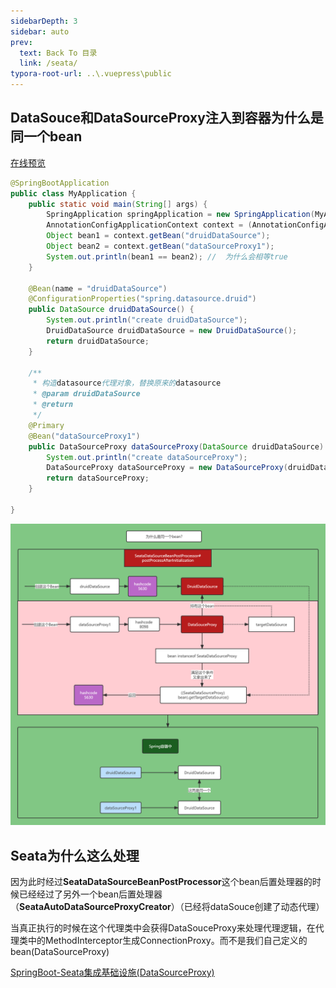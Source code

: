 ```yaml
---
sidebarDepth: 3
sidebar: auto
prev:
  text: Back To 目录
  link: /seata/
typora-root-url: ..\.vuepress\public
---
```




## DataSouce和DataSourceProxy注入到容器为什么是同一个bean

[在线预览](https://www.processon.com/view/link/62a1fbaa0e3e746b9e24d791)

```java
@SpringBootApplication
public class MyApplication {
    public static void main(String[] args) {
        SpringApplication springApplication = new SpringApplication(MyApplication.class);
        AnnotationConfigApplicationContext context = (AnnotationConfigApplicationContext)springApplication.run(args);
        Object bean1 = context.getBean("druidDataSource");
        Object bean2 = context.getBean("dataSourceProxy1");
        System.out.println(bean1 == bean2); //  为什么会相等true
    }

    @Bean(name = "druidDataSource")
    @ConfigurationProperties("spring.datasource.druid")
    public DataSource druidDataSource() {
        System.out.println("create druidDataSource");
        DruidDataSource druidDataSource = new DruidDataSource();
        return druidDataSource;
    }

    /**
     * 构造datasource代理对象，替换原来的datasource
     * @param druidDataSource
     * @return
     */
    @Primary
    @Bean("dataSourceProxy1")
    public DataSourceProxy dataSourceProxy(DataSource druidDataSource) {
        System.out.println("create dataSourceProxy");
        DataSourceProxy dataSourceProxy = new DataSourceProxy(druidDataSource);
        return dataSourceProxy;
    }

}
```

![DataSouce和DataSourceProxy注入到容器为什么是同一个bean](/images/seata/DataSouce和DataSourceProxy注入到容器为什么是同一个bean.png)



## Seata为什么这么处理

因为此时经过**SeataDataSourceBeanPostProcessor**这个bean后置处理器的时候已经经过了另外一个bean后置处理器（**SeataAutoDataSourceProxyCreator**）（已经将dataSouce创建了动态代理）

当真正执行的时候在这个代理类中会获得DataSouceProxy来处理代理逻辑，在代理类中的MethodInterceptor生成ConnectionProxy。而不是我们自己定义的bean(DataSourceProxy)

[SpringBoot-Seata集成基础设施(DataSourceProxy)](https://www.processon.com/view/link/62a1fcfe0791293ad1a59975)
